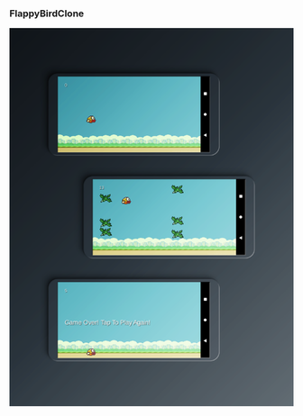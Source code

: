 ### FlappyBirdClone
 
<img width="800" src="https://github.com/yusufaktan/FlappyBirdClone/blob/main/imagefor_readme/image.png">
